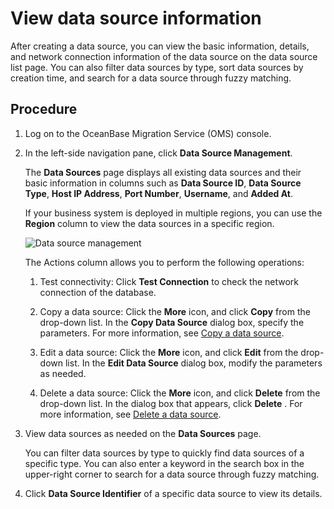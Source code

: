 # View data source information

After creating a data source, you can view the basic information, details, and network connection information of the data source on the data source list page. You can also filter data sources by type, sort data sources by creation time, and search for a data source through fuzzy matching.

## Procedure

1. Log on to the OceanBase Migration Service (OMS) console.

2. In the left-side navigation pane, click **Data Source Management**.

   The **Data Sources** page displays all existing data sources and their basic information in columns such as **Data Source ID**, **Data Source Type**, **Host IP Address**, **Port Number**, **Username**, and **Added At**.

   If your business system is deployed in multiple regions, you can use the **Region** column to view the data sources in a specific region.

   ![Data source management](https://help-static-aliyun-doc.aliyuncs.com/assets/img/en-US/7574229461/p312610.png)

   The Actions column allows you to perform the following operations:
   1. Test connectivity: Click **Test Connection** to check the network connection of the database.

   2. Copy a data source: Click the **More** icon, and click **Copy** from the drop-down list. In the **Copy Data Source** dialog box, specify the parameters. For more information, see [Copy a data source](../1.create-a-data-source/1.add-an-oceanbase-ce-data-source.md).

   3. Edit a data source: Click the **More** icon, and click **Edit** from the drop-down list. In the **Edit Data Source** dialog box, modify the parameters as needed.

   4. Delete a data source: Click the **More** icon, and click **Delete** from the drop-down list. In the dialog box that appears, click **Delete** . For more information, see [Delete a data source](../2.manage-data-sources/5.delete-a-data-source.md).

3. View data sources as needed on the **Data Sources** page.

   You can filter data sources by type to quickly find data sources of a specific type. You can also enter a keyword in the search box in the upper-right corner to search for a data source through fuzzy matching.

4. Click **Data Source Identifier** of a specific data source to view its details.
